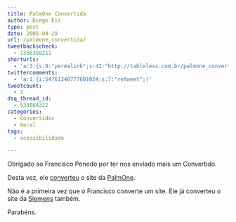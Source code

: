 ```yaml
---
title: PalmOne Convertida
author: Diego Eis
type: post
date: 2005-04-29
url: /palmone_convertida/
tweetbackscheck:
  - 1356358211
shorturls:
  - 'a:3:{s:9:"permalink";s:42:"http://tableless.com.br/palmone_convertida";s:7:"tinyurl";s:26:"http://tinyurl.com/3j6ykfd";s:4:"isgd";s:19:"http://is.gd/KJqjB7";}'
twittercomments:
  - 'a:1:{i:54761240777601024;s:7:"retweet";}'
tweetcount:
  - 1
dsq_thread_id:
  - 533084322
categories:
  - Convertidos
  - Geral
tags:
  - acessibilidade

---
```

Obrigado ao Francisco Penedo por ter nos enviado mais um Convertido.
  
Desta vez, ele [converteu][1] o site da [PalmOne][2].

Não é a primeira vez que o Francisco converte um site. Ele já converteu o site da [Siemens][3] também.
  
Parabéns.

 [1]: http://tableless.com.br/convertidos.asp#palmone
 [2]: http://www.palmone.com/
 [3]: http://tableless.com.br/convertidos/siemens/tableless/